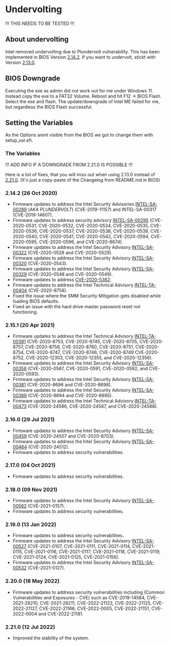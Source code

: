 # Undervolting

!!! THIS NEEDS TO BE TESTED !!!
## About undervolting
Intel removed undervolting due to Plundervolt vulnerability.
This has been implemented in BIOS Version [2.14.2](bios2142).
If you want to undervolt, stickt with Version [2.13.0](bios213).

## BIOS Downgrade
Executing the exe as admin did not work out for me under Windows 11.
Instead copy the exe to a FAT32 Volume. Reboot and hit F12 -> BIOS Flash.
Select the exe and flash.
The update/downgrade of Intel ME failed for me, but regardless the BIOS Flash successful.

## Setting the Variables

As the Options arent visible from the BIOS we got to change them with
setup_var.efi.

### The Variables


!!! ADD INFO IF A DOWNGRADE FROM 2.21.0 IS POSSIBLE !!!

Here is a list of fixes, that you will miss out when using 2.13.0 instead of [2.21.0](bios2210).
(It's just a copy-paste of the Changelog from README.md in BIOS)

[bios213]: https://www.dell.com/support/home/us/en/04/drivers/driversdetails?driverid=c9j4k
[bios2142]: https://www.dell.com/support/home/en-nz/drivers/driversdetails?driverid=0cy6w
[bios2210]: https://www.dell.com/support/home/en-nz/drivers/driversdetails?driverid=xkrg8

### 2.14.2 (26 Oct 2020)

* Firmware updates to address the Intel Security Advisories [INTEL-SA-00289][intel289] (*AKA PLUNDERVOLT*) (CVE-2019-11157) and INTEL-SA-00317 (CVE-2019-14607).
* Firmware updates to address security advisory [INTEL-SA-00295][intel295] (CVE-2020-0531, CVE-2020-0532, CVE-2020-0534, CVE-2020-0535, CVE-2020-0536, CVE-2020-0537, CVE-2020-0538, CVE-2020-0539, CVE-2020-0540, CVE-2020-0541, CVE-2020-0542, CVE-2020-0594, CVE-2020-0595, CVE-2020-0596, and CVE-2020-8674).
* Firmware updates to address the Intel Security Advisory [INTEL-SA-00322][intel322] (CVE-2020-0528 and CVE-2020-0529).
* Firmware updates to address the Intel Security Advisory [INTEL-SA-00320][intel320] (CVE-2020-0543).
* Firmware updates to address the Intel Security Advisory [INTEL-SA-00329][intel329] (CVE-2020-0548 and CVE-2020-0549).
* Firmware updates to address [CVE-2020-5362](https://cve.mitre.org/cgi-bin/cvename.cgi?name=CVE-2020-5362).
* Firmware updates to address the Intel Technical Advisory [INTEL-TA-00404][intel404] (CVE-2020-8758).
* Fixed the issue where the SMM Security Mitigation gets disabled while loading BIOS defaults.
* Fixed an issue with the hard drive master password reset not functioning.



### 2.15.1 (20 Apr 2021)

* Firmware updates to address the Intel Technical Advisory [INTEL-TA-00391][intel391] (CVE-2020-8753, CVE-2020-8745, CVE-2020-8705, CVE-2020-8757, CVE-2020-8756, CVE-2020-8760, CVE-2020-8751, CVE-2020-8754, CVE-2020-8747, CVE-2020-8746, CVE-2020-8749 CVE-2020-8752, CVE-2020-12303, CVE-2020-12355, and CVE-2020-12356).
* Firmware updates to address the Intel Security Advisory [INTEL-SA-00358][intel358] (CVE-2020-0587, CVE-2020-0591, CVE-2020-0592, and CVE-2020-0593).
* Firmware updates to address the Intel Security Advisory [INTEL-SA-00381][intel381] (CVE-2020-8696 and CVE-2020-8698).
* Firmware updates to address the Intel Security Advisory [INTEL-SA-00389][intel389] (CVE-2020-8694 and CVE-2020-8695).
* Firmware updates to address the Intel Technical Advisory [INTEL-TA-00473][intel473] (CVE-2020-24586, CVE-2020-24587, and CVE-2020-24588).

### 2.16.0 (29 Jul 2021)

* Firmware updates to address the Intel Security Advisory [INTEL-SA-00459][intel459] (CVE-2020-24507 and CVE-2020-8703).
* Firmware updates to address the Intel Security Advisory [INTEL-SA-00464][intel464] (CVE-2020-24512).
* Firmware updates to address security vulnerabilities.

### 2.17.0 (04 Oct 2021)

* Firmware updates to address security vulnerabilities.

### 2.18.0 (09 Nov 2021)

* Firmware updates to address the Intel Security Advisory [INTEL-SA-00562][intel562] (CVE-2021-0157).
* Firmware updates to address security vulnerabilities.

### 2.19.0 (13 Jan 2022)

* Firmware updates to address security vulnerabilities.
* Firmware updates to address the Intel Security Advisory [INTEL-SA-00527][intel527] (CVE-2021-0107, CVE-2021-0111, CVE-2021-0114, CVE-2021-0115, CVE-2021-0116, CVE-2021-0117, CVE-2021-0118, CVE-2021-0119, CVE-2021-0124, CVE-2021-0125, CVE-2021-0156).
* Firmware updates to address the Intel Security Advisory [INTEL-SA-00532][intel532] (CVE-2021-0127).

### 2.20.0 (18 May 2022)

* Firmware updates to address security vulnerabilities including (Common Vulnerabilities and Exposures - CVE) such as CVE-2019-14584, CVE-2021-28210, CVE-2021-28211, CVE-2022-21123, CVE-2022-21125, CVE-2022-21127, CVE-2022-21166, CVE-2022-0005, CVE-2022-21151, CVE-2022-0004 and CVE-2022-21181.

### 2.21.0 (12 Jul 2022)

* Improved the stability of the system.


[intel289]:https://www.intel.com/content/www/us/en/security-center/advisory/INTEL-SA-00289.html
[intel295]:https://www.intel.com/content/www/us/en/security-center/advisory/INTEL-SA-00295.html
[intel322]:https://www.intel.com/content/www/us/en/security-center/advisory/INTEL-SA-00322.html
[intel320]:https://www.intel.com/content/www/us/en/security-center/advisory/INTEL-SA-00320.html
[intel329]:https://www.intel.com/content/www/us/en/security-center/advisory/INTEL-SA-00329.html
[intel404]:https://www.intel.com/content/www/us/en/security-center/advisory/INTEL-SA-00404.html

[intel391]:https://www.intel.com/content/www/us/en/security-center/advisory/INTEL-SA-00404.html
[intel358]:https://www.intel.com/content/www/us/en/security-center/advisory/INTEL-SA-00404.html
[intel381]:https://www.intel.com/content/www/us/en/security-center/advisory/INTEL-SA-00404.html
[intel381]:https://www.intel.com/content/www/us/en/security-center/advisory/INTEL-SA-00404.html
[intel389]:https://www.intel.com/content/www/us/en/security-center/advisory/INTEL-SA-00404.html
[intel473]:https://www.intel.com/content/www/us/en/security-center/advisory/INTEL-SA-00404.html

[intel459]:https://www.intel.com/content/www/us/en/security-center/advisory/INTEL-SA-00404.html
[intel464]:https://www.intel.com/content/www/us/en/security-center/advisory/INTEL-SA-00404.html
[intel562]:https://www.intel.com/content/www/us/en/security-center/advisory/INTEL-SA-00404.html
[intel527]:https://www.intel.com/content/www/us/en/security-center/advisory/INTEL-SA-00404.html
[intel532]:https://www.intel.com/content/www/us/en/security-center/advisory/INTEL-SA-00404.html
